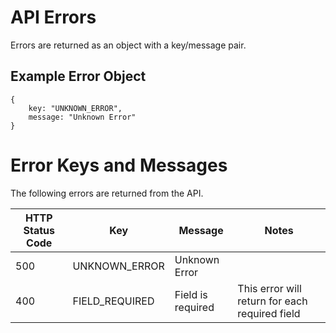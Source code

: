 # API Errors

Errors are returned as an object with a key/message pair.

## Example Error Object

```
{
    key: "UNKNOWN_ERROR",
    message: "Unknown Error"
}
```

# Error Keys and Messages

The following errors are returned from the API.

| HTTP Status Code | Key            | Message           | Notes                                          |
| ---------------- | -------------- | ----------------- | ---------------------------------------------- |
| 500              | UNKNOWN_ERROR  | Unknown Error     |                                                |
| 400              | FIELD_REQUIRED | Field is required | This error will return for each required field |
